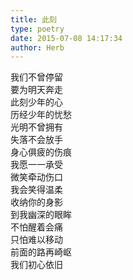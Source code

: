 ```yaml
---  
title: 此刻  
type: poetry  
date: 2015-07-08 14:17:34  
author: Herb    
---  
```

我们不曾停留  
要为明天奔走  
此刻少年的心  
历经少年的忧愁    
光明不曾拥有  
失落不会放手  
身心俱疲的伤痕  
我愿一一承受    
微笑牵动伤口  
我会笑得温柔  
收纳你的身影  
到我幽深的眼眸    
不怕醒着会痛  
只怕难以移动  
前面的路再崎岖  
我们初心依旧